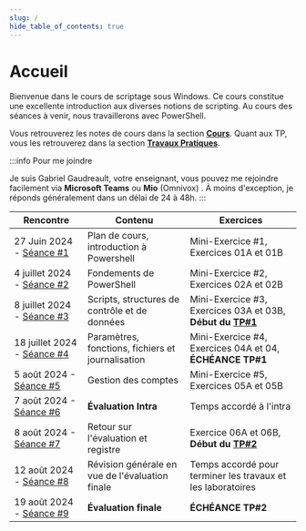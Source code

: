 ```yaml
---
slug: /
hide_table_of_contents: true
---
```


# Accueil

<Row>

<Column>

Bienvenue dans le cours de scriptage sous Windows. Ce cours constitue une excellente introduction aux diverses notions de scripting. Au cours des séances à venir, nous travaillerons avec PowerShell.

Vous retrouverez les notes de cours dans la section **[Cours](cours/accueil)**. Quant aux TP, vous les retrouverez dans la section **[Travaux Pratiques](tp/tp1)**.

:::info Pour me joindre

Je suis Gabriel Gaudreault, votre enseignant, vous pouvez me rejoindre facilement via **Microsoft Teams** ou **Mio** (Omnivox)
. À moins d'exception, je réponds généralement dans un délai de 24 à 48h.
:::

</Column>

<Column>

| Rencontre                                           | Contenu                                        | Exercices                              |
| --------------------------------------              | ------------------------------------           | -------------------------------------- |
| 27 Juin 2024 - [Séance #1](cours/01)        | Plan de cours, introduction à Powershell       | Mini-Exercice #1, Exercices 01A et 01B |
| 4 juillet 2024 - [Séance #2](cours/02)      | Fondements de PowerShell                       | Mini-Exercice #2, Exercices 02A et 02B |
| 8 juillet 2024 - [Séance #3](cours/03)      | Scripts, structures de contrôle et de données  | Mini-Exercice #3, Exercices 03A et 03B, **Début du [TP#1](tp/tp1)** |
| 18 juillet 2024 - [Séance #4](cours/rencontre4)     | Paramètres, fonctions, fichiers et journalisation | Mini-Exercice #4, Exercices 04A et 04, **ÉCHÉANCE TP#1** |
| 5 août 2024 - [Séance #5](cours/rencontre5)         | Gestion des comptes                            | Mini-Exercice #5, Exercices 05A et 05B |
| 7 août 2024 - [Séance #6](cours/rencontre6)         | **Évaluation Intra**                           | Temps accordé à l'intra                |
| 8 août 2024 - [Séance #7](cours/rencontre7)         | Retour sur l'évaluation et registre            | Exercice 06A et 06B, **Début du [TP#2](tp/tp2)** |
| 12 août 2024 - [Séance #8](cours/rencontre8)        | Révision générale en vue de l'évaluation finale   | Temps accordé pour terminer les travaux et les laboratoires |
| 19 août 2024 - [Séance #9](cours/rencontre9)        | **Évaluation finale**                          | **ÉCHÉANCE TP#2** |

</Column>

</Row>